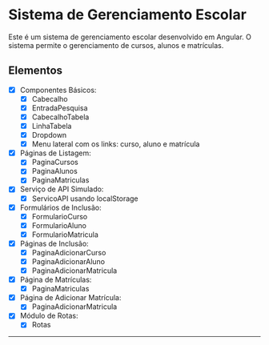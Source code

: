 # Sistema de Gerenciamento Escolar

Este é um sistema de gerenciamento escolar desenvolvido em Angular. O sistema permite o gerenciamento de cursos, alunos e matrículas.

## Elementos

- [x] Componentes Básicos:
  - [x] Cabecalho
  - [x] EntradaPesquisa
  - [x] CabecalhoTabela
  - [x] LinhaTabela
  - [x] Dropdown
  - [x] Menu lateral com os links: curso, aluno e matrícula
  
- [x] Páginas de Listagem:
  - [x] PaginaCursos
  - [x] PaginaAlunos
  - [x] PaginaMatriculas
  
- [x] Serviço de API Simulado:
  - [x] ServicoAPI usando localStorage
  
- [x] Formulários de Inclusão:
  - [x] FormularioCurso
  - [x] FormularioAluno
  - [x] FormularioMatricula
  
- [x] Páginas de Inclusão:
  - [x] PaginaAdicionarCurso
  - [x] PaginaAdicionarAluno
  - [x] PaginaAdicionarMatricula
  
- [x] Página de Matrículas:
  - [x] PaginaMatriculas
  
- [x] Página de Adicionar Matrícula:
  - [x] PaginaAdicionarMatricula
  
- [x] Módulo de Rotas:
  - [x] Rotas
---

